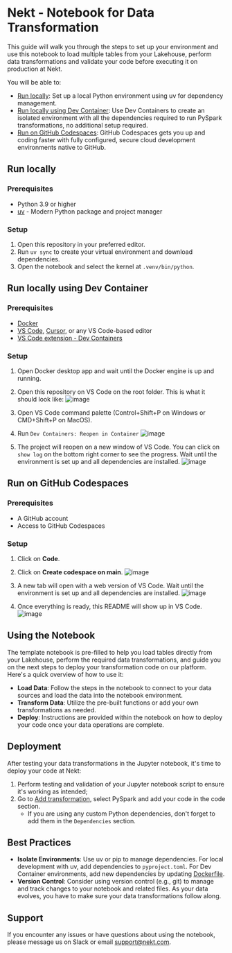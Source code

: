 # Nekt - Notebook for Data Transformation

This guide will walk you through the steps to set up your environment and use this notebook to load multiple tables from your Lakehouse, perform data transformations and validate your code before executing it on production at Nekt.

You will be able to:
- [Run locally](https://github.com/nektcom/nekt-notebooks?tab=readme-ov-file#run-locally): Set up a local Python environment using uv for dependency management.
- [Run locally using Dev Container](https://github.com/nektcom/nekt-notebooks?tab=readme-ov-file#run-locally-using-dev-container): Use Dev Containers to create an isolated environment with all the dependencies required to run PySpark transformations, no additional setup required.
- [Run on GitHub Codespaces](https://github.com/nektcom/nekt-notebooks?tab=readme-ov-file#run-on-github-codespaces): GitHub Codespaces gets you up and coding faster with fully configured, secure cloud development environments native to GitHub.

## Run locally

### Prerequisites

- Python 3.9 or higher
- [uv](https://docs.astral.sh/uv/) - Modern Python package and project manager

### Setup

1. Open this repository in your preferred editor.
2. Run `uv sync` to create your virtual environment and download dependencies.
3. Open the notebook and select the kernel at `.venv/bin/python`.

## Run locally using Dev Container

### Prerequisites

- [Docker](https://www.docker.com/get-started/)
- [VS Code](https://code.visualstudio.com/download), [Cursor](https://www.cursor.com/), or any VS Code-based editor
- [VS Code extension - Dev Containers](https://marketplace.visualstudio.com/items?itemName=ms-vscode-remote.remote-containers)

### Setup

1. Open Docker desktop app and wait until the Docker engine is up and running.
2. Open this repository on VS Code on the root folder. This is what it should look like:
![image](https://github.com/user-attachments/assets/cf9adf68-4367-486e-8153-c0d222e0ae65)

3. Open VS Code command palette (Control+Shift+P on Windows or CMD+Shift+P on MacOS).
4. Run `Dev Containers: Reopen in Container`
![image](https://github.com/user-attachments/assets/1f3ab775-0f34-4ef9-bcfd-7d4e2e2e2c26)

5. The project will reopen on a new window of VS Code. You can click on `show log` on the bottom right corner to see the progress. Wait until the environment is set up and all dependencies are installed.
   ![image](https://github.com/user-attachments/assets/55b17002-bf87-456d-8519-9a9d1447cd1a)

## Run on GitHub Codespaces

### Prerequisites

- A GitHub account
- Access to GitHub Codespaces

### Setup

1. Click on **Code**.
2. Click on **Create codespace on main**.
![image](https://github.com/user-attachments/assets/2fcaefc3-eb01-4de7-82e3-8f824657e10c)

3. A new tab will open with a web version of VS Code. Wait until the environment is set up and all dependencies are installed.
![image](https://github.com/user-attachments/assets/9feb9888-c767-401b-9f2d-de109d95c840)

4. Once everything is ready, this README will show up in VS Code.
![image](https://github.com/user-attachments/assets/8366f425-685a-4de7-b681-c37b22164dce)

## Using the Notebook

The template notebook is pre-filled to help you load tables directly from your Lakehouse, perform the required data transformations, and guide you on the next steps to deploy your transformation code on our platform. Here's a quick overview of how to use it:

- **Load Data**: Follow the steps in the notebook to connect to your data sources and load the data into the notebook environment.
- **Transform Data**: Utilize the pre-built functions or add your own transformations as needed.
- **Deploy**: Instructions are provided within the notebook on how to deploy your code once your data operations are complete.

## Deployment

After testing your data transformations in the Jupyter notebook, it's time to deploy your code at Nekt:

1. Perform testing and validation of your Jupyter notebook script to ensure it's working as intended;
2. Go to [Add transformation](https://app.nekt.ai/transformations/add-transformation), select PySpark and add your code in the code section.
   - If you are using any custom Python dependencies, don't forget to add them in the `Dependencies` section.

## Best Practices

- **Isolate Environments**: Use uv or pip to manage dependencies. For local development with uv, add dependencies to `pyproject.toml`. For Dev Container environments, add new dependencies by updating [Dockerfile](.devcontainer/Dockerfile#L18).
- **Version Control**: Consider using version control (e.g., git) to manage and track changes to your notebook and related files. As your data evolves, you have to make sure your data transformations follow along.

## Support

If you encounter any issues or have questions about using the notebook, please message us on Slack or email <support@nekt.com>.

